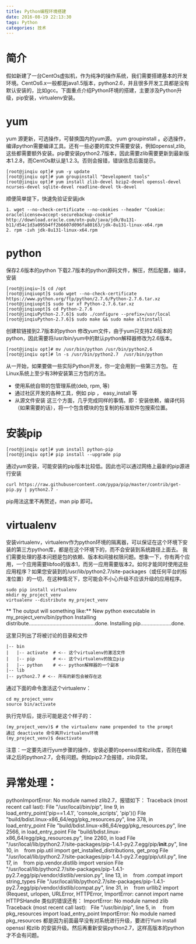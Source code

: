 ```yaml
---
title: Python编程环境搭建
date: 2016-08-19 22:13:30
tags: Python
categories: 技术
---
```


# 简介  #
假如新建了一台CentOs虚拟机，作为纯净的操作系统，我们需要搭建基本的开发环境。CentOs6.x一般都是java1.5版本，python2.6，并且很多开发工具都是没有默认安装的，比如gcc。下面重点介绍Python环境的搭建，主要涉及Python升级，pip安装，virtualenv安装。
# yum #
yum 源更新，可选操作，可替换国内的yum源。
yum groupinstall 。必选操作，编译python需要编译工具。还有一些必要的库文件需要安装，例如openssl,zlib,这些都需要额外安装。pip要安装python2.7版本，因此需要zlib需要更新到最新版本1.2.8，而CentOs默认是1.2.3。否则会报错，错误信息后面提示。
```
[root@jinqiu opt]# yum -y update
[root@jinqiu opt]# yum groupinstall "Development tools"
[root@jinqiu opt]# yum install zlib-devel bzip2-devel openssl-devel ncurses-devel sqlite-devel readline-devel tk-devel
```
顺便简单提下，快速免验证安装jdk
```
1. wget --no-check-certificate --no-cookies --header "Cookie: oraclelicense=accept-securebackup-cookie" http://download.oracle.com/otn-pub/java/jdk/8u131-b11/d54c1d3a095b4ff2b6607d096fa80163/jdk-8u131-linux-x64.rpm  
2. rpm -ivh jdk-8u131-linux-x64.rpm
```
# python #
保存2.6版本的python
下载2.7版本的python源码文件，解压，然后配置，编译，安装
```
[root@jinqiu~]$ cd /opt
[root@jinqiuopt]$ sudo wget --no-check-certificate https://www.python.org/ftp/python/2.7.6/Python-2.7.6.tar.xz
[root@jinqiuopt]$ sudo tar xf Python-2.7.6.tar.xz 
[root@jinqiuopt]$ cd Python-2.7.6
[root@jinqiuPython-2.7.6]$ sudo ./configure --prefix=/usr/local
[root@jinqiuPython-2.7.6]$ sudo make && sudo make altinstall
```
<!-- more -->

创建软链接到2.7版本的python
修改yum文件，由于yum只支持2.6版本的python，因此需要将/usr/bin/yum中的默认python解释器修改为2.6版本。
```
[root@jinqiu opt]# mv /usr/bin/python /usr/bin/python2.6
[root@jinqiu opt]# ln -s /usr/bin/python2.7  /usr/bin/python
```

从一开始，如果要做一些实际Python开发，你一定会用到一些第三方包。
在Linux系统上至少有3种安装第三方包的方法。
* 使用系统自带的包管理系统(deb, rpm, 等)
* 通过社区开发的各种工具，例如 pip ， easy_install 等
* 从源文件安装
这三个方面，几乎完成同样的事情。即：安装依赖，编译代码（如果需要的话），将一个包含模块的包复制的标准软件包搜索位置。

# 安装pip #
```
[root@jinqiu opt]# yum install python-pip
[root@jinqiu opt]# pip install --upgrade pip
```
通过yum安装，可能安装的pip版本比较低。因此也可以通过网络上最新的pip源进行安装
```
curl https://raw.githubusercontent.com/pypa/pip/master/contrib/get-pip.py | python2.7 -
```
pip用法这里不再赘述，man pip 即可。

# virtualenv #
安装virtualenv，virtualenv作为python环境的隔离器，可以保证在这个环境下安装的第三方python库，都是在这个环境下的，而不会安装到系统路径上面去。
我们需要处理的基本问题是包的依赖、版本和间接权限问题。想象一下，你有两个应用，一个应用需要libfoo的版本1，而另一应用需要版本2。如何才能同时使用这些应用程序？如果您安装到的/usr/lib/python2.7/site-packages（或任何平台的标准位置）的一切，在这种情况下，您可能会不小心升级不应该升级的应用程序。
```
sudo pip install virtualenv
mkdir my_project_venv
virtualenv --distribute my_project_venv
```
** The output will something like:**
New python executable in my_project_venv/bin/python
Installing distribute.............................................done.
Installing pip.....................done.

这里只列出了将被讨论的目录和文件
```
|-- bin
|   |-- activate  # <-- 这个virtualenv的激活文件
|   |-- pip       # <-- 这个virtualenv的独立pip
|   |-- python    # <-- python解释器的一个副本
|-- lib
|-- python2.7 # <-- 所有的新包会被存在这
```
通过下面的命令激活这个virtualenv：
```
cd my_project_venv
source bin/activate
```
执行完毕后，提示可能是这个样子的：
```
(my_project_venv)$ # the virtualenv name prepended to the prompt
通过 deactivate 命令离开virtualenv环境
(my_project_venv)$ deactivate
```
注意：一定要先进行yum步骤的操作，安装必要的openssl库和zlib库，否则在编译之后的python2.7，会有问题。例如pip2.7会报错，zlib异常。

# 异常处理：
pythonImportError: No module named zlib2.7，报错如下：
Traceback (most recent call last):
File "/usr/local/bin/pip", line 9, in <module>
   load_entry_point('pip==1.4.1', 'console_scripts', 'pip')()
File "build/bdist.linux-x86_64/egg/pkg_resources.py", line 378, in load_entry_point
File "build/bdist.linux-x86_64/egg/pkg_resources.py", line 2566, in load_entry_point
File "build/bdist.linux-x86_64/egg/pkg_resources.py", line 2260, in load
File "/usr/local/lib/python2.7/site-packages/pip-1.4.1-py2.7.egg/pip/__init__.py", line 10, in <module>
   from pip.util import get_installed_distributions, get_prog
File "/usr/local/lib/python2.7/site-packages/pip-1.4.1-py2.7.egg/pip/util.py", line 17, in <module>
   from pip.vendor.distlib import version
File "/usr/local/lib/python2.7/site-packages/pip-1.4.1-py2.7.egg/pip/vendor/distlib/version.py", line 13, in <module>
   from .compat import string_types
File "/usr/local/lib/python2.7/site-packages/pip-1.4.1-py2.7.egg/pip/vendor/distlib/compat.py", line 31, in <module>
   from urllib2 import (Request, urlopen, URLError, HTTPError,
ImportError: cannot import name HTTPSHandle
类似的错误还有：
ImportError: No module named zlib
Traceback (most recent call last):
  File "/usr/bin/pip", line 5, in <module>
    from pkg_resources import load_entry_point
ImportError: No module named pkg_resources
都是因为前面最早没有对系统进行升级，要进行Yum install openssl 和zlib 的安装升级。然后再重新安装python2.7，这样高版本的python 才不会有问题。
